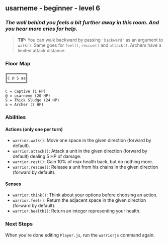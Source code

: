 ## usarneme - beginner - level 6

### _The wall behind you feels a bit further away in this room. And you hear more cries for help._

> **TIP:** You can walk backward by passing `'backward'` as an argument to `walk()`. Same goes for `feel()`, `rescue()` and `attack()`. Archers have a limited attack distance.


### Floor Map

```
╔════════╗
║C @ S aa║
╚════════╝

C = Captive (1 HP)
@ = usarneme (20 HP)
S = Thick Sludge (24 HP)
a = Archer (7 HP)
```

### Abilities

#### Actions (only one per turn)

* `warrior.walk()`: Move one space in the given direction (forward by default).
* `warrior.attack()`: Attack a unit in the given direction (forward by default) dealing 5 HP of damage.
* `warrior.rest()`: Gain 10% of max health back, but do nothing more.
* `warrior.rescue()`: Release a unit from his chains in the given direction (forward by default).

#### Senses

* `warrior.think()`: Think about your options before choosing an action.
* `warrior.feel()`: Return the adjacent space in the given direction (forward by default).
* `warrior.health()`: Return an integer representing your health.

### Next Steps

When you're done editing `Player.js`, run the `warriorjs` command again.
